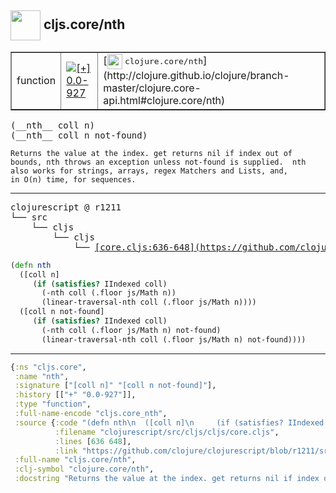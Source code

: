 ## <img width="48px" valign="middle" src="http://i.imgur.com/Hi20huC.png"> cljs.core/nth

 <table border="1">
<tr>
<td>function</td>
<td><a href="https://github.com/cljsinfo/api-refs/tree/0.0-927"><img valign="middle" alt="[+] 0.0-927" src="https://img.shields.io/badge/+-0.0--927-lightgrey.svg"></a> </td>
<td>
[<img height="24px" valign="middle" src="http://i.imgur.com/1GjPKvB.png"> <samp>clojure.core/nth</samp>](http://clojure.github.io/clojure/branch-master/clojure.core-api.html#clojure.core/nth)
</td>
</tr>
</table>

 <samp>
(__nth__ coll n)<br>
(__nth__ coll n not-found)<br>
</samp>

```
Returns the value at the index. get returns nil if index out of
bounds, nth throws an exception unless not-found is supplied.  nth
also works for strings, arrays, regex Matchers and Lists, and,
in O(n) time, for sequences.
```

---

 <pre>
clojurescript @ r1211
└── src
    └── cljs
        └── cljs
            └── <ins>[core.cljs:636-648](https://github.com/clojure/clojurescript/blob/r1211/src/cljs/cljs/core.cljs#L636-L648)</ins>
</pre>

```clj
(defn nth
  ([coll n]
     (if (satisfies? IIndexed coll)
       (-nth coll (.floor js/Math n))
       (linear-traversal-nth coll (.floor js/Math n))))
  ([coll n not-found]
     (if (satisfies? IIndexed coll)
       (-nth coll (.floor js/Math n) not-found)
       (linear-traversal-nth coll (.floor js/Math n) not-found))))
```


---

```clj
{:ns "cljs.core",
 :name "nth",
 :signature ["[coll n]" "[coll n not-found]"],
 :history [["+" "0.0-927"]],
 :type "function",
 :full-name-encode "cljs.core_nth",
 :source {:code "(defn nth\n  ([coll n]\n     (if (satisfies? IIndexed coll)\n       (-nth coll (.floor js/Math n))\n       (linear-traversal-nth coll (.floor js/Math n))))\n  ([coll n not-found]\n     (if (satisfies? IIndexed coll)\n       (-nth coll (.floor js/Math n) not-found)\n       (linear-traversal-nth coll (.floor js/Math n) not-found))))",
          :filename "clojurescript/src/cljs/cljs/core.cljs",
          :lines [636 648],
          :link "https://github.com/clojure/clojurescript/blob/r1211/src/cljs/cljs/core.cljs#L636-L648"},
 :full-name "cljs.core/nth",
 :clj-symbol "clojure.core/nth",
 :docstring "Returns the value at the index. get returns nil if index out of\nbounds, nth throws an exception unless not-found is supplied.  nth\nalso works for strings, arrays, regex Matchers and Lists, and,\nin O(n) time, for sequences."}

```
